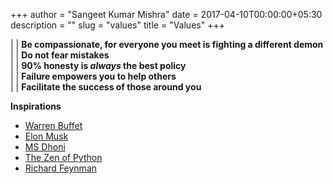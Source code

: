 +++
author = "Sangeet Kumar Mishra"
date = 2017-04-10T00:00:00+05:30
description = ""
slug = "values"
title = "Values"
+++

| | **Be compassionate, for everyone you meet is fighting a different demon**  
| | **Do not fear mistakes**  
| | **90% honesty is *always* the best policy**  
| | **Failure empowers you to help others**  
| | **Facilitate the success of those around you**   

**Inspirations**

* [Warren Buffet](https://en.wikipedia.org/wiki/Warren_Buffett)
* [Elon Musk](https://en.wikipedia.org/wiki/Elon_Musk)
* [MS Dhoni](https://en.wikipedia.org/wiki/MS_Dhoni)
* [The Zen of Python](http://www.thezenofpython.com/)
* [Richard Feynman](https://en.wikipedia.org/wiki/Richard_Feynman)
